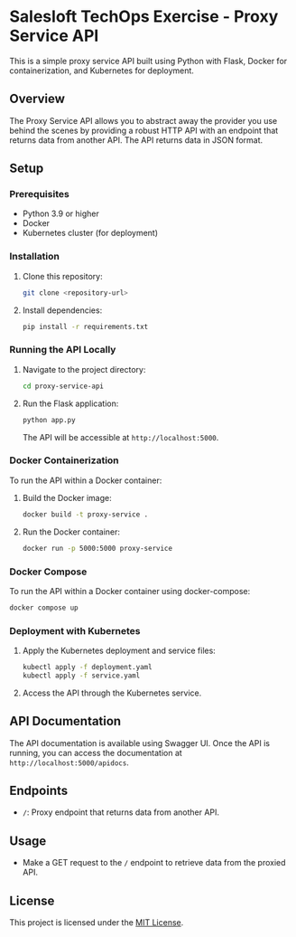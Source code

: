# Salesloft TechOps Exercise - Proxy Service API

This is a simple proxy service API built using Python with Flask, Docker for containerization, and Kubernetes for deployment.

## Overview

The Proxy Service API allows you to abstract away the provider you use behind the scenes by providing a robust HTTP API with an endpoint that returns data from another API. The API returns data in JSON format.

## Setup

### Prerequisites

- Python 3.9 or higher
- Docker
- Kubernetes cluster (for deployment)

### Installation

1. Clone this repository:

   ```bash
   git clone <repository-url>
   ```

2. Install dependencies:

   ```bash
   pip install -r requirements.txt
   ```

### Running the API Locally

1. Navigate to the project directory:

   ```bash
   cd proxy-service-api
   ```

2. Run the Flask application:

   ```bash
   python app.py
   ```

   The API will be accessible at `http://localhost:5000`.

### Docker Containerization

To run the API within a Docker container:

1. Build the Docker image:

   ```bash
   docker build -t proxy-service .
   ```

2. Run the Docker container:

   ```bash
   docker run -p 5000:5000 proxy-service
   ```
   
### Docker Compose

To run the API within a Docker container using docker-compose:
   
   ```bash
   docker compose up
   ```

### Deployment with Kubernetes

1. Apply the Kubernetes deployment and service files:

   ```bash
   kubectl apply -f deployment.yaml
   kubectl apply -f service.yaml
   ```

2. Access the API through the Kubernetes service.

## API Documentation

The API documentation is available using Swagger UI. Once the API is running, you can access the documentation at `http://localhost:5000/apidocs`.

## Endpoints

- `/`: Proxy endpoint that returns data from another API.

## Usage

- Make a GET request to the `/` endpoint to retrieve data from the proxied API.

## License

This project is licensed under the [MIT License](LICENSE).
